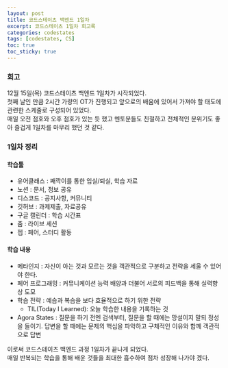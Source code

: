 ```yaml
---
layout: post
title: 코드스테이츠 백엔드 1일차
excerpt: 코드스테이츠 1일차 회고록
categories: codestates
tags: [codestates, CS]
toc: true
toc_sticky: true
---
```


### 회고
12월 15일(목) 코드스테이츠 백엔드 1일차가 시작되었다.   
첫째 날인 만큼 2시간 가량의 OT가 진행되고 앞으로의 배움에 있어서 가져야 할 태도에 관련한 스케줄로 구성되어 있었다.  
매일 오전 점호와 오후 점호가 있는 듯 했고 멘토분들도 친절하고 전체적인 분위기도 좋아 즐겁게 1일차를 마무리 했던 것 같다.

### 1일차 정리
#### 학습툴
- 유어클래스 : 째깍이를 통한 입실/퇴실, 학습 자료
- 노션 : 문서, 정보 공유
- 디스코드 : 공지사항, 커뮤니티
- 깃허브 : 과제제출, 자료공유
- 구글 캘린더 : 학습 시간표
- 줌 : 라이브 세션
- 젭 : 페어, 스터디 활동

#### 학습 내용
- 메타인지 : 자신이 아는 것과 모르는 것을 객관적으로 구분하고 전략을 세울 수 있어야 한다.
- 페어 프로그래밍 : 커뮤니케이션 능력 배양과 더불어 서로의 피드백을 통해 실력향상 도모
- 학습 전략 : 예습과 복습을 보다 효율적으로 하기 위한 전략  
  - TIL(Today I Learned): 오늘 학습한 내용을 기록하는 것
- Agora States : 질문을 하기 전엔 검색부터, 질문을 할 때에는 망설이지 말되 정성을 들이기. 답변을 할 때에는 문제의 핵심을 파악하고 구체적인 이유와 함께 객관적으로 답변


이로써 코드스테이츠 백엔드 과정 1일차가 끝나게 되었다.   
매일 반복되는 학습을 통해 배운 것들을 최대한 흡수하여 점차 성장해 나가야 겠다.